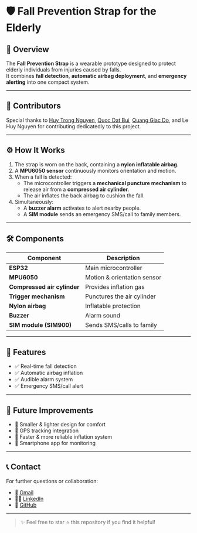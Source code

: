 # 🛡️ Fall Prevention Strap for the Elderly

## 📌 Overview
The **Fall Prevention Strap** is a wearable prototype designed to protect elderly individuals from injuries caused by falls.  
It combines **fall detection**, **automatic airbag deployment**, and **emergency alerting** into one compact system.

---

## 👥 Contributors

Special thanks to [Huy Trong Nguyen](https://github.com/nguyenhuytrong), [Quoc Dat Bui](https://github.com/doquolo), [Quang Giac Do](https://github.com/DQGiac), and Le Huy Nguyen for contributing dedicatedly to this project.

---

## ⚙️ How It Works
1. The strap is worn on the back, containing a **nylon inflatable airbag**.  
2. A **MPU6050 sensor** continuously monitors orientation and motion.  
3. When a fall is detected:
   - The microcontroller triggers a **mechanical puncture mechanism** to release air from a **compressed air cylinder**.  
   - The air inflates the back airbag to cushion the fall.  
4. Simultaneously:
   - A **buzzer alarm** activates to alert nearby people.  
   - A **SIM module** sends an emergency SMS/call to family members.

---

## 🛠️ Components

| Component | Description |
|-----------|-------------|
| **ESP32** | Main microcontroller |
| **MPU6050** | Motion & orientation sensor |
| **Compressed air cylinder** | Provides inflation gas |
| **Trigger mechanism** | Punctures the air cylinder |
| **Nylon airbag** | Inflatable protection |
| **Buzzer** | Alarm sound |
| **SIM module (SIM900)** | Sends SMS/calls to family |

---

## 🚀 Features
- ✅ Real-time fall detection  
- ✅ Automatic airbag inflation  
- ✅ Audible alarm system  
- ✅ Emergency SMS/call alert  

---

## 🔮 Future Improvements
- 🔹 Smaller & lighter design for comfort  
- 🔹 GPS tracking integration  
- 🔹 Faster & more reliable inflation system  
- 🔹 Smartphone app for monitoring  

---

## 📞 Contact

For further questions or collaboration:
- 📧 [Gmail](huynghia05012007@gmail.com)
- 👨‍💻 [LinkedIn](https://www.linkedin.com/in/huy-nghia-nguyen-501010333/)
- 💼 [GitHub](https://github.com/trongnghia2007)

---

> ✨ Feel free to star ⭐ this repository if you find it helpful!
